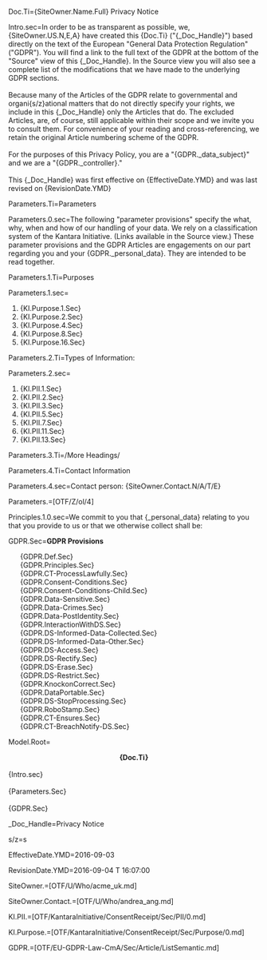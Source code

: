 Doc.Ti={SiteOwner.Name.Full} Privacy Notice

Intro.sec=In order to be as transparent as possible, we, {SiteOwner.US.N,E,A} have created this {Doc.Ti} ("{_Doc_Handle}") based directly on the text of the European "General Data Protection Regulation" ("GDPR").  You will find a link to the full text of the GDPR at the bottom of the "Source" view of this {_Doc_Handle}.  In the Source view you will also see a complete list of the modifications that we have made to the underlying GDPR sections. <br> <br> Because many of the Articles of the GDPR relate to governmental and organi{s/z}ational matters that do not directly specify your rights, we include in this {_Doc_Handle} only the Articles that do.  The excluded Articles, are, of course, still applicable within their scope and we invite you to consult them. For convenience of your reading and cross-referencing, we retain the original Article numbering scheme of the GDPR.<br><br>For the purposes of this Privacy Policy, you are a "{GDPR._data_subject}" and we are a "{GDPR._controller}." <br><br>This {_Doc_Handle} was first effective on {EffectiveDate.YMD} and was last revised on {RevisionDate.YMD} 

Parameters.Ti=Parameters

Parameters.0.sec=The following "parameter provisions" specify the what, why, when and how of our handling of your data.  We rely on a classification system of the Kantara Initiative. (Links available in the Source view.) These parameter provisions and the GDPR Articles are  engagements on our part regarding you and your {GDPR._personal_data}.  They are intended to be read together. 

Parameters.1.Ti=Purposes

Parameters.1.sec=<ol><li>{KI.Purpose.1.Sec}<li>{KI.Purpose.2.Sec}<li>{KI.Purpose.4.Sec}<li>{KI.Purpose.8.Sec}<li>{KI.Purpose.16.Sec}</ol>

Parameters.2.Ti=Types of Information:

Parameters.2.sec=<ol><li>{KI.PII.1.Sec}<li>{KI.PII.2.Sec}<li>{KI.PII.3.Sec}<li>{KI.PII.5.Sec}<li>{KI.PII.7.Sec}<li>{KI.PII.11.Sec}<li>{KI.PII.13.Sec}</ol>

Parameters.3.Ti=/More Headings/

Parameters.4.Ti=Contact Information

Parameters.4.sec=Contact person:  {SiteOwner.Contact.N/A/T/E}

Parameters.=[OTF/Z/ol/4]

Principles.1.0.sec=We commit to you that {_personal_data} relating to you that you provide to us or that we otherwise collect shall be:

GDPR.Sec=<b>GDPR Provisions</b><ul type="none"><li>{GDPR.Def.Sec}</li><li>{GDPR.Principles.Sec}</li><li>{GDPR.CT-ProcessLawfully.Sec}</li><li>{GDPR.Consent-Conditions.Sec}</li><li>{GDPR.Consent-Conditions-Child.Sec}</li><li>{GDPR.Data-Sensitive.Sec}</li><li>{GDPR.Data-Crimes.Sec}</li><li>{GDPR.Data-PostIdentity.Sec}</li><li>{GDPR.InteractionWithDS.Sec}</li><li>{GDPR.DS-Informed-Data-Collected.Sec}</li><li>{GDPR.DS-Informed-Data-Other.Sec}</li><li>{GDPR.DS-Access.Sec}</li><li>{GDPR.DS-Rectify.Sec}</li><li>{GDPR.DS-Erase.Sec}</li><li>{GDPR.DS-Restrict.Sec}</li><li>{GDPR.KnockonCorrect.Sec}</li><li>{GDPR.DataPortable.Sec}</li><li>{GDPR.DS-StopProcessing.Sec}</li><li>{GDPR.RoboStamp.Sec}</li><li>{GDPR.CT-Ensures.Sec}</li><li>{GDPR.CT-BreachNotify-DS.Sec}</li></ul>

Model.Root=<b><center>{Doc.Ti}</center></b><br>{Intro.sec}<br><br>{Parameters.Sec}<br><br>{GDPR.Sec}


_Doc_Handle=Privacy Notice

s/z=s

EffectiveDate.YMD=2016-09-03

RevisionDate.YMD=2016-09-04 T 16:07:00

SiteOwner.=[OTF/U/Who/acme_uk.md]

SiteOwner.Contact.=[OTF/U/Who/andrea_ang.md]

KI.PII.=[OTF/KantaraInitiative/ConsentReceipt/Sec/PII/0.md]

KI.Purpose.=[OTF/KantaraInitiative/ConsentReceipt/Sec/Purpose/0.md]

GDPR.=[OTF/EU-GDPR-Law-CmA/Sec/Article/ListSemantic.md]
